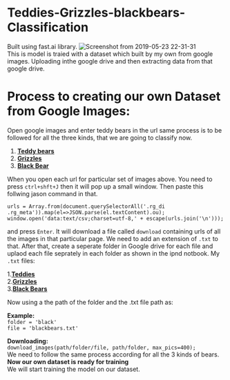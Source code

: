 # Teddies-Grizzles-blackbears-Classification
Built using fast.ai library.
![Screenshot from 2019-05-23 22-31-31](https://user-images.githubusercontent.com/29728855/58272702-b4a3ee80-7dac-11e9-98b8-32c9e24d88c7.png)\
This is model is traied with a dataset which built by my own from google images.
Uploading inthe google drive and then extracting data from that google drive.
# Process to creating our own Dataset from Google Images:
Open google images and enter teddy bears in the url same process is to be followed for all the three kinds, that we are going to classify now.
1. [**Teddy bears**](https://www.google.com/search?tbm=isch&source=hp&biw=1366&bih=620&ei=CtfmXN-ZJMrbrQGZh73gDQ&q=teddy+bear&oq=tedd&gs_l=img.1.0.35i39j0l9.1311.2132..3749...0.0..0.356.603.3j3-1......1....1..gws-wiz-img.....0.Yets_E4QgmY)
2. [**Grizzles**](https://www.google.com/search?tbm=isch&q=grizzlies+images&chips=q:grizzly+images,g_1:wildlife&usg=AI4_-kTUV54TnXbN1bcMKGPHNbRBu5JDEA&sa=X&ved=0ahUKEwjt3K-mlrLiAhWz8XMBHb0ODDgQ4lYIMygH&biw=1366&bih=620&dpr=1)
3. [**Black Bear**](https://www.google.com/search?biw=1366&bih=620&tbm=isch&sa=1&ei=GdjmXOGUH5_Cz7sPxeqQ0Ac&q=black+bear&oq=black+bear&gs_l=img.3..35i39l2j0l8.26322.31573..31907...0.0..0.105.946.8j2......2....1..gws-wiz-img.....0..0i67j0i10.C36eah85mcs)

When you open each url for particular set of images above. You need to press `ctrl+shft+J` then it will pop up a small window. 
Then paste this follwing jason command in that. 

`urls = Array.from(document.querySelectorAll('.rg_di .rg_meta')).map(el=>JSON.parse(el.textContent).ou);
window.open('data:text/csv;charset=utf-8,' + escape(urls.join('\n'))); `

and press `Enter`.
It will download a file called `download` containing urls of all the images in that particular page. We need to add an extension of `.txt` to that.
After that, create a seperate folder in Google drive for each file and uplaod each file seprately in each folder as shown in the ipnd notbook.
My `.txt` files:

 1.[**Teddies**](https://github.com/dnmanveet/Teddies-Grizzles-blackbears-Classification/blob/master/teddies.txt)\
 2.[**Grizzles**](https://github.com/dnmanveet/Teddies-Grizzles-blackbears-Classification/blob/master/grizzles.txt)\
 3.[**Black Bears**](https://github.com/dnmanveet/Teddies-Grizzles-blackbears-Classification/blob/master/blackbears.txt)

Now using a the path of the folder and the .txt file path as:

**Example:**\
    `folder = 'black'`\
    `file = 'blackbears.txt'`

**Downloading:**\
    `download_images(path/folder/file, path/folder, max_pics=400);`\
We need to follow the same process according for all the 3 kinds of bears.\
**Now our own dataset is ready for training** \
We will start training the model on our dataset.
